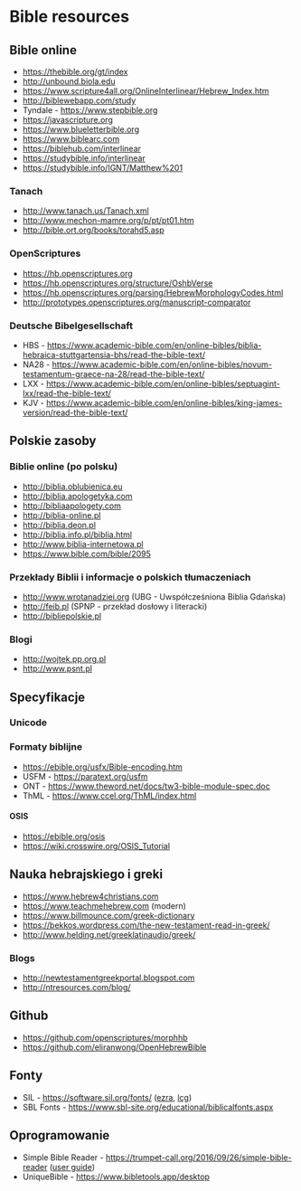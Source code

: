 # Bible resources

## Bible online
 * https://thebible.org/gt/index
 * http://unbound.biola.edu
 * https://www.scripture4all.org/OnlineInterlinear/Hebrew_Index.htm
 * http://biblewebapp.com/study
 * Tyndale - https://www.stepbible.org
 * https://javascripture.org
 * https://www.blueletterbible.org
 * https://www.biblearc.com
 * https://biblehub.com/interlinear 
 * https://studybible.info/interlinear
 * https://studybible.info/IGNT/Matthew%201
 
### Tanach
 * http://www.tanach.us/Tanach.xml
 * http://www.mechon-mamre.org/p/pt/pt01.htm
 * http://bible.ort.org/books/torahd5.asp

### OpenScriptures 
 * https://hb.openscriptures.org
 * https://hb.openscriptures.org/structure/OshbVerse
 * https://hb.openscriptures.org/parsing/HebrewMorphologyCodes.html 
 * http://prototypes.openscriptures.org/manuscript-comparator
 
### Deutsche Bibelgesellschaft
 * HBS - https://www.academic-bible.com/en/online-bibles/biblia-hebraica-stuttgartensia-bhs/read-the-bible-text/
 * NA28 - https://www.academic-bible.com/en/online-bibles/novum-testamentum-graece-na-28/read-the-bible-text/
 * LXX - https://www.academic-bible.com/en/online-bibles/septuagint-lxx/read-the-bible-text/
 * KJV - https://www.academic-bible.com/en/online-bibles/king-james-version/read-the-bible-text/
 
## Polskie zasoby 
### Biblie online (po polsku)
 * http://biblia.oblubienica.eu
 * http://biblia.apologetyka.com
 * http://bibliaapologety.com
 * http://biblia-online.pl
 * http://biblia.deon.pl
 * http://biblia.info.pl/biblia.html
 * http://www.biblia-internetowa.pl
 * https://www.bible.com/bible/2095
 
### Przekłady Biblii i informacje o polskich tłumaczeniach 
 * http://www.wrotanadziei.org (UBG - Uwspółcześniona Biblia Gdańska)
 * http://feib.pl (SPNP - przekład dosłowy i literacki)
 * http://bibliepolskie.pl

### Blogi
 * http://wojtek.pp.org.pl
 * http://www.psnt.pl
 
## Specyfikacje
### Unicode

### Formaty biblijne
 * https://ebible.org/usfx/Bible-encoding.htm
 * USFM - https://paratext.org/usfm
 * ONT - https://www.theword.net/docs/tw3-bible-module-spec.doc
 * ThML - https://www.ccel.org/ThML/index.html

#### OSIS 
 * https://ebible.org/osis    
 * https://wiki.crosswire.org/OSIS_Tutorial

## Nauka hebrajskiego i greki
 * https://www.hebrew4christians.com
 * https://www.teachmehebrew.com (modern) 
 * https://www.billmounce.com/greek-dictionary
 * https://bekkos.wordpress.com/the-new-testament-read-in-greek/
 * http://www.helding.net/greeklatinaudio/greek/

### Blogs
 * http://newtestamentgreekportal.blogspot.com
 * http://ntresources.com/blog/
 
## Github
 * https://github.com/openscriptures/morphhb
 * https://github.com/eliranwong/OpenHebrewBible
 
## Fonty
 * SIL - https://software.sil.org/fonts/ ([ezra](https://software.sil.org/ezra/), [lcg](https://software.sil.org/lcgfonts/)) 
 * SBL Fonts - https://www.sbl-site.org/educational/biblicalfonts.aspx

## Oprogramowanie
 * Simple Bible Reader - https://trumpet-call.org/2016/09/26/simple-bible-reader ([user guide](https://trumpet-call.org/wp-content/uploads/2016/09/simple-bible-reader-user-guide-v2-4.pdf))
 * UniqueBible - https://www.bibletools.app/desktop
 
